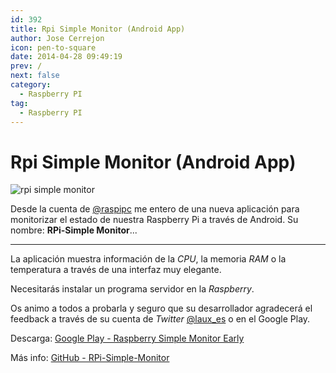 ```yaml
---
id: 392
title: Rpi Simple Monitor (Android App)
author: Jose Cerrejon
icon: pen-to-square
date: 2014-04-28 09:49:19
prev: /
next: false
category:
  - Raspberry PI
tag:
  - Raspberry PI
---
```


# Rpi Simple Monitor (Android App)

![rpi simple monitor](/images/2014/04/rpisimplemonitor.jpg)

Desde la cuenta de [@raspipc](http://twitter.com/raspipc) me entero de una nueva aplicación para monitorizar el estado de nuestra Raspberry Pi a través de Android. Su nombre: **RPi-Simple Monitor**...

- - -
La aplicación muestra información de la *CPU*, la memoria *RAM* o la temperatura a través de una interfaz muy elegante.

Necesitarás instalar un programa servidor en la *Raspberry*.

Os animo a todos a probarla y seguro que su desarrollador agradecerá el feedback a través de su cuenta de *Twitter* [@laux_es](https://twitter.com/laux_es) o en el Google Play.

Descarga: [Google Play - Raspberry Simple Monitor Early](https://play.google.com/store/apps/details?id=com.rpimonitor.app)

Más info: [GitHub - RPi-Simple-Monitor](https://github.com/Angelmmiguel/RPi-Simple-Monitor)